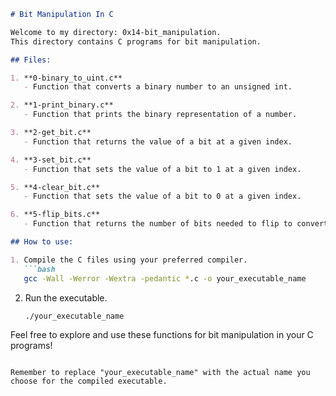 ```markdown
# Bit Manipulation In C

Welcome to my directory: 0x14-bit_manipulation.
This directory contains C programs for bit manipulation.

## Files:

1. **0-binary_to_uint.c**
   - Function that converts a binary number to an unsigned int.

2. **1-print_binary.c**
   - Function that prints the binary representation of a number.

3. **2-get_bit.c**
   - Function that returns the value of a bit at a given index.

4. **3-set_bit.c**
   - Function that sets the value of a bit to 1 at a given index.

5. **4-clear_bit.c**
   - Function that sets the value of a bit to 0 at a given index.

6. **5-flip_bits.c**
   - Function that returns the number of bits needed to flip to convert one number to another.

## How to use:

1. Compile the C files using your preferred compiler.
   ```bash
   gcc -Wall -Werror -Wextra -pedantic *.c -o your_executable_name
   ```

2. Run the executable.
   ```bash
   ./your_executable_name
   ```

Feel free to explore and use these functions for bit manipulation in your C programs!
```

Remember to replace "your_executable_name" with the actual name you choose for the compiled executable.
